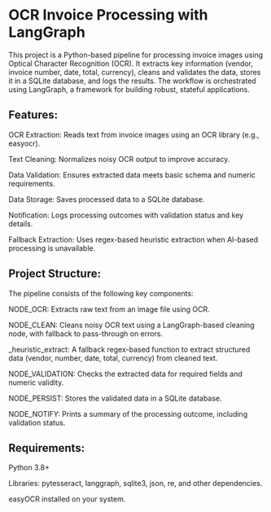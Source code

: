 # OCR Invoice Processing with LangGraph

This project is a Python-based pipeline for processing invoice images using Optical Character Recognition (OCR). It extracts key information (vendor, invoice number, date, total, currency), cleans and validates the data, stores it in a SQLite database, and logs the results. The workflow is orchestrated using LangGraph, a framework for building robust, stateful applications.

## Features: 

OCR Extraction: Reads text from invoice images using an OCR library (e.g., easyocr).

Text Cleaning: Normalizes noisy OCR output to improve accuracy.

Data Validation: Ensures extracted data meets basic schema and numeric requirements.

Data Storage: Saves processed data to a SQLite database.

Notification: Logs processing outcomes with validation status and key details.

Fallback Extraction: Uses regex-based heuristic extraction when AI-based processing is unavailable.

## Project Structure:

The pipeline consists of the following key components:

NODE_OCR: Extracts raw text from an image file using OCR.

NODE_CLEAN: Cleans noisy OCR text using a LangGraph-based cleaning node, with fallback to pass-through on errors.

_heuristic_extract: A fallback regex-based function to extract structured data (vendor, number, date, total, currency) from cleaned text.

NODE_VALIDATION: Checks the extracted data for required fields and numeric validity.

NODE_PERSIST: Stores the validated data in a SQLite database.

NODE_NOTIFY: Prints a summary of the processing outcome, including validation status.

## Requirements:

Python 3.8+

Libraries: pytesseract, langgraph, sqlite3, json, re, and other dependencies.

easyOCR installed on your system.